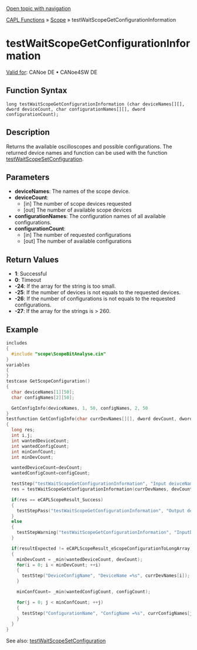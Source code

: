 [Open topic with navigation](../../../../../CANoeDEFamily.htm#Topics/CAPLFunctions/Test/Functions/CAPLfunctionTestWaitScopeGetConfigurationInformation.md)

[CAPL Functions](../../CAPLfunctions.md) » [Scope](../../Scope/CAPLfunctionsScopeOverview.md) » testWaitScopeGetConfigurationInformation

# testWaitScopeGetConfigurationInformation

[Valid for](../../../Shared/FeatureAvailability.md): CANoe DE • CANoe4SW DE

## Function Syntax

```
long testWaitScopeGetConfigurationInformation (char deviceNames[][], dword deviceCount, char configurationNames[][], dword configurationCount);
```

## Description

Returns the available oscilloscopes and possible configurations. The returned device names and function can be used with the function [testWaitScopeSetConfiguration](CAPLfunctiontestWaitScopeSetConfiguration.md).

## Parameters

- **deviceNames**: The names of the scope device.
- **deviceCount**:
  - [in] The number of scope devices requested
  - [out] The number of available scope devices
- **configurationNames**: The configuration names of all available configurations.
- **configurationCount**:
  - [in] The number of requested configurations
  - [out] The number of available configurations

## Return Values

- **1**: Successful
- **0**: Timeout
- **-24**: If the array for the string is too small.
- **-25**: If the number of devices is not equals to the requested devices.
- **-26**: If the number of configurations is not equals to the requested configurations.
- **-27**: If the array for the strings is > 260.

## Example

```c
includes
{
  #include "scope\ScopeBitAnalyse.cin"
}
variables
{
}
testcase GetScopeConfiguration()
{
  char deviceNames[1][50];
  char configNames[2][50];

  GetConfigInfo(deviceNames, 1, 50, configNames, 2, 50
}
testfunction GetConfigInfo(char currDevNames[][], dword devCount, dword devStringLength, char currConfigNames[][], dword configCount, dword confStringLength)
{
  long res;
  int i,j;
  int wantedDeviceCount;
  int wantedConfigCount;
  int minConfCount;
  int minDevCount;

  wantedDeviceCount=devCount;
  wantedConfigCount=configCount;

  testStep("testWaitScopeGetConfigurationInformation", "Input deivceNames [Array-Length: 1d=%d 2d=%d] count %d configNames [Array-Length: 1d=%d 2d=%d] count =%d", devCount, devStringLength, devCount, configCount, confStringLength, configCount);
  res = testWaitScopeGetConfigurationInformation(currDevNames, devCount, currConfigNames, configCount); 

  if(res == eCAPLScopeResult_Success)
  {
    testStepPass("testWaitScopeGetConfigurationInformation", "Output deivceNames devices written %d; config names written %d", devCount, configCount);
  }
  else
  {
    testStepWarning("testWaitScopeGetConfigurationInformation", "InputData doesn't fit request (Error Code %d) deviceCountExpected =%d deviceCountActual =%d configCountExpected =%d configCountActual =%d", res, wantedDeviceCount, devCount, wantedConfigCount, configCount);
  }

  if(resultExpected != eCAPLScopeResult_eScopeConfigurationToLongArray)
  {
    minDevCount = _min(wantedDeviceCount, devCount);
    for(i = 0; i < minDevCount; ++i)
    {
      testStep("DeviceConfigName", "DeviceName =%s", currDevNames[i]);
    }

    minConfCount= _min(wantedConfigCount, configCount);

    for(j = 0; j < minConfCount; ++j)
    {
      testStep("ConfigurationName", "ConfigName =%s", currConfigNames[j]);
    }
  }
}
```

See also: [testWaitScopeSetConfiguration](CAPLfunctiontestWaitScopeSetConfiguration.md)

